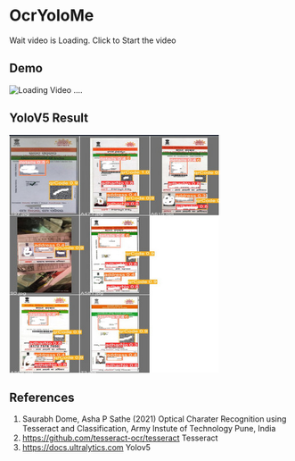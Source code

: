 # OcrYoloMe
Wait video is Loading. Click to Start the video
## Demo
![Loading Video ....](https://github.com/YameenV/ocryolome/blob/master/yoloOcr.gif)

## YoloV5 Result
![Loading Image ....](https://github.com/YameenV/ocryolome/blob/master/yolov51.jpg)

## References
1. Saurabh Dome, Asha P Sathe (2021) Optical Charater Recognition using Tesseract and
Classification, Army Instute of Technology
Pune, India
2. https://github.com/tesseract-ocr/tesseract Tesseract
3. https://docs.ultralytics.com Yolov5
